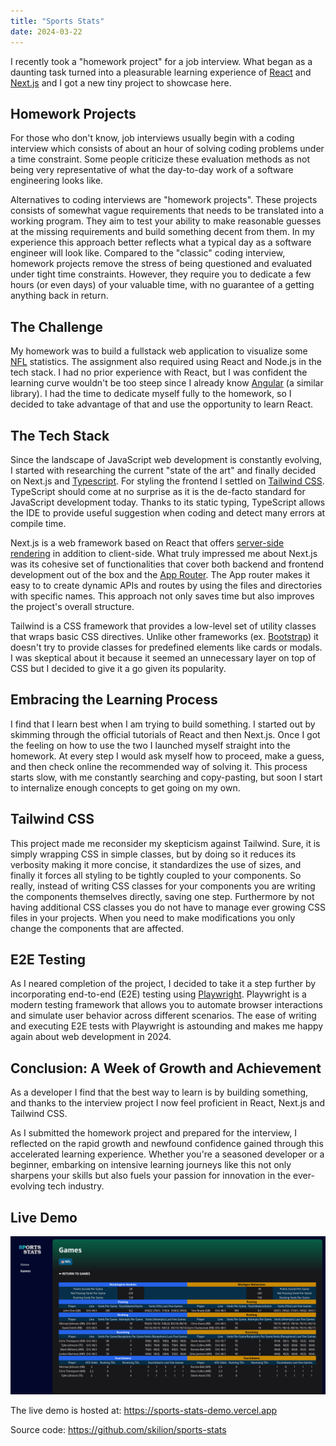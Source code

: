 ```yaml
---
title: "Sports Stats"
date: 2024-03-22
---
```


I recently took a "homework project" for a job interview. What began as a daunting task turned into a pleasurable learning experience of [React](https://react.dev/) and [Next.js](https://nextjs.org/) and I got a new tiny project to showcase here.

## Homework Projects
For those who don't know, job interviews usually begin with a coding interview which consists of about an hour of solving coding problems under a time constraint. Some people criticize these evaluation methods  as not being very representative of what the day-to-day work of a software engineering looks like.

Alternatives to coding interviews are "homework projects". These projects consists of somewhat vague requirements that needs to be translated into a working program. They aim to test your ability to make reasonable guesses at the missing requirements and build something decent from them. In my experience this approach better reflects what a typical day as a software engineer will look like. Compared to the "classic" coding interview, homework projects remove the stress of being questioned and evaluated under tight time constraints. However, they require you to dedicate a few hours (or even days) of your valuable time, with no guarantee of a getting anything back in return.

## The Challenge
My homework was to build a fullstack web application to visualize some [NFL](https://www.nfl.com/) statistics. The assignment also required using React and Node.js in the tech stack. I had no prior experience with React, but I was confident the learning curve wouldn't be too steep since I already know [Angular](https://angular.io/) (a similar library). I had the time to dedicate myself fully to the homework, so I decided to take advantage of that and use the opportunity to learn React.

## The Tech Stack
Since the landscape of JavaScript web development is constantly evolving, I started with researching the current "state of the art" and finally decided on Next.js and [Typescript](https://www.typescriptlang.org/). For styling the frontend I settled on [Tailwind CSS](https://tailwindcss.com/). TypeScript should come at no surprise as it is the de-facto standard for JavaScript development today. Thanks to its static typing, TypeScript allows the IDE to provide useful suggestion when coding and detect many errors at compile time.

Next.js is a web framework based on React that offers [server-side rendering](https://en.wikipedia.org/wiki/Server-side_scripting) in addition to client-side. What truly impressed me about Next.js was its cohesive set of functionalities that cover both backend and frontend development out of the box and the [App Router](https://nextjs.org/docs/app). The App router makes it easy to to create dynamic APIs and routes by using the files and directories with specific names. This approach not only saves time but also improves the project's overall structure.

Tailwind is a CSS framework that provides a low-level set of utility classes that wraps basic CSS directives. Unlike other frameworks (ex. [Bootstrap](https://getbootstrap.com/)) it doesn't try to provide classes for predefined elements like cards or modals. I was skeptical about it because it seemed an unnecessary layer on top of CSS but I decided to give it a go given its popularity.

## Embracing the Learning Process
I find that I learn best when I am trying to build something. I started out by skimming through the official tutorials of React and then Next.js. Once I got the feeling on how to use the two I launched myself straight into the homework. At every step I would ask myself how to proceed, make a guess, and then check online the recommended way of solving it. This process starts slow, with me constantly searching and copy-pasting, but soon I start to internalize enough concepts to get going on my own.

## Tailwind CSS

This project made me reconsider my skepticism against Tailwind. Sure, it is simply wrapping CSS in simple classes, but by doing so it reduces its verbosity making it more concise, it standardizes the use of sizes, and finally it forces all styling to be tightly coupled to your components. So really, instead of writing CSS classes for your components you are writing the components themselves directly, saving one step. Furthermore by not having additional CSS classes you do not have to manage ever growing CSS files in your projects. When you need to make modifications you only change the components that are affected.

## E2E Testing

As I neared completion of the project, I decided to take it a step further by incorporating end-to-end (E2E) testing using [Playwright](https://playwright.dev/). Playwright is a modern testing framework that allows you to automate browser interactions and simulate user behavior across different scenarios. The ease of writing and executing E2E tests with Playwright is astounding and makes me happy again about web development in 2024.

## Conclusion: A Week of Growth and Achievement

As a developer I find that the best way to learn is by building something, and thanks to the interview project I now feel proficient in React, Next.js and Tailwind CSS. 

As I submitted the homework project and prepared for the interview, I reflected on the rapid growth and newfound confidence gained through this accelerated learning experience. Whether you're a seasoned developer or a beginner, embarking on intensive learning journeys like this not only sharpens your skills but also fuels your passion for innovation in the ever-evolving tech industry.

## Live Demo

![Screenshot](images/screenshot.jpg)

The live demo is hosted at: https://sports-stats-demo.vercel.app

Source code: https://github.com/skilion/sports-stats
